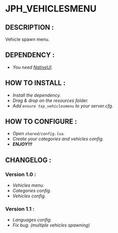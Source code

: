 # **JPH_VEHICLESMENU**

## **DESCRIPTION :**
Vehicle spawn menu.

## **DEPENDENCY :**
- *You need [NativeUI](https://github.com/FrazzIe/NativeUILua).*

## **HOW TO INSTALL :**
- *Install the dependency.*
- *Drag & drop on the resources folder.*
- *Add `ensure txp_vehiclesmenu` to your server.cfg.*

## **HOW TO CONFIGURE :**
- *Open `shared/config.lua`.*
- *Create your categories and vehicles config.*
- ***ENJOY!!!***

## **CHANGELOG :**
### **Version 1.0 :**
- *Vehicles menu.*
- *Categories config.*
- *Vehicles config.*

### **Version 1.1 :**
- *Languages config.*
- *Fix bug. (multiple vehicles spawning)*
